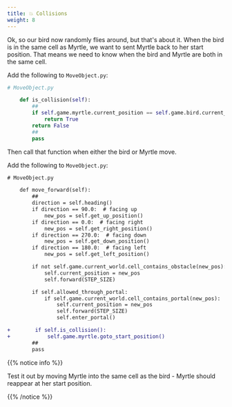 ```yaml
---
title: 💥 Collisions
weight: 8
---
```


Ok, so our bird now randomly flies around, but that's about it.
When the bird is in the same cell as Myrtle, we want to sent Myrtle back to her start position. That means we need to know when the bird and Myrtle are both in the same cell.

Add the following to `MoveObject.py`:

```python
# MoveObject.py

    def is_collision(self):
        ##
        if self.game.myrtle.current_position == self.game.bird.current_position:
            return True
        return False
        ##
        pass
```

Then call that function when either the bird or Myrtle move.

Add the following to `MoveObject.py`:

```diff
# MoveObject.py

    def move_forward(self):
        ##
        direction = self.heading()
        if direction == 90.0:  # facing up
            new_pos = self.get_up_position()
        if direction == 0.0:  # facing right
            new_pos = self.get_right_position()
        if direction == 270.0:  # facing down
            new_pos = self.get_down_position()
        if direction == 180.0:  # facing left
            new_pos = self.get_left_position()

        if not self.game.current_world.cell_contains_obstacle(new_pos):
            self.current_position = new_pos
            self.forward(STEP_SIZE)

        if self.allowed_through_portal:
            if self.game.current_world.cell_contains_portal(new_pos):
                self.current_position = new_pos
                self.forward(STEP_SIZE)
                self.enter_portal()

+        if self.is_collision():
+            self.game.myrtle.goto_start_position()
        ##
        pass
```

{{% notice info %}}

Test it out by moving Myrtle into the same cell as the bird - Myrtle should reappear at her start position.

{{% /notice %}}
